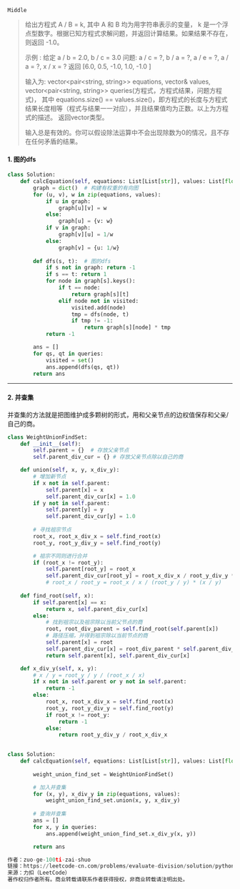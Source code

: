`Middle`

> 给出方程式 A / B = k, 其中 A 和 B 均为用字符串表示的变量， k 是一个浮点型数字。根据已知方程式求解问题，并返回计算结果。如果结果不存在，则返回 -1.0。
>
> 示例 :
> 给定 a / b = 2.0, b / c = 3.0
> 问题: a / c = ?, b / a = ?, a / e = ?, a / a = ?, x / x = ? 
> 返回 [6.0, 0.5, -1.0, 1.0, -1.0 ]
>
> 输入为: vector<pair<string, string>> equations, vector<double>& values, vector<pair<string, string>> queries(方程式，方程式结果，问题方程式)， 其中 equations.size() == values.size()，即方程式的长度与方程式结果长度相等（程式与结果一一对应），并且结果值均为正数。以上为方程式的描述。 返回vector<double>类型。
>
> 输入总是有效的。你可以假设除法运算中不会出现除数为0的情况，且不存在任何矛盾的结果。

#### 1.  图的dfs

```python
class Solution:
    def calcEquation(self, equations: List[List[str]], values: List[float], queries: List[List[str]]) -> List[float]:
        graph = dict()  # 构建有权重的有向图
        for (u, v), w in zip(equations, values):
            if u in graph:
                graph[u][v] = w
            else:
                graph[u] = {v: w}
            if v in graph:
                graph[v][u] = 1/w
            else:
                graph[v] = {u: 1/w}
        
        def dfs(s, t):  # 图的dfs
            if s not in graph: return -1
            if s == t: return 1
            for node in graph[s].keys():
                if t == node:
                    return graph[s][t]
                elif node not in visited:
                    visited.add(node)
                    tmp = dfs(node, t)
                    if tmp != -1:
                        return graph[s][node] * tmp
            return -1

        ans = []
        for qs, qt in queries:
            visited = set()
            ans.append(dfs(qs, qt))
        return ans
```



---

#### 2. 并查集

并查集的方法就是把图维护成多颗树的形式，用和父亲节点的边权值保存和父亲/自己的商。

```python
class WeightUnionFindSet:
    def __init__(self):
        self.parent = {}  # 存放父亲节点
        self.parent_div_cur = {} # 存放父亲节点除以自己的商

    def union(self, x, y, x_div_y):
        # 增加新节点
        if x not in self.parent:
            self.parent[x] = x
            self.parent_div_cur[x] = 1.0
        if y not in self.parent:
            self.parent[y] = y
            self.parent_div_cur[y] = 1.0
        
        # 寻找祖宗节点
        root_x, root_x_div_x = self.find_root(x)
        root_y, root_y_div_y = self.find_root(y)

        # 祖宗不同则进行合并
        if (root_x != root_y):
            self.parent[root_y] = root_x
            self.parent_div_cur[root_y] = root_x_div_x / root_y_div_y * x_div_y 
            # root_x / root_y = root_x / x / (root_y / y) * (x / y)
    
    def find_root(self, x):
        if self.parent[x] == x:
            return x, self.parent_div_cur[x]
        else:
            # 找到祖宗以及祖宗除以当前父节点的商
            root, root_div_parent = self.find_root(self.parent[x])
            # 路径压缩，并得到祖宗除以当前节点的商
            self.parent[x] = root
            self.parent_div_cur[x] = root_div_parent * self.parent_div_cur[x]
            return self.parent[x], self.parent_div_cur[x]

    def x_div_y(self, x, y):
        # x / y = root_y / y / (root_x / x)
        if x not in self.parent or y not in self.parent:
            return -1
        else:
            root_x, root_x_div_x = self.find_root(x)
            root_y, root_y_div_y = self.find_root(y)
            if root_x != root_y:
                return -1
            else:
                return root_y_div_y / root_x_div_x
        

class Solution:
    def calcEquation(self, equations: List[List[str]], values: List[float], queries: List[List[str]]) -> List[float]:
        
        weight_union_find_set = WeightUnionFindSet()

        # 加入并查集
        for (x, y), x_div_y in zip(equations, values):
            weight_union_find_set.union(x, y, x_div_y)
        
        # 查询并查集
        ans = []
        for x, y in queries:
            ans.append(weight_union_find_set.x_div_y(x, y))

        return ans

作者：zuo-ge-100ti-zai-shuo
链接：https://leetcode-cn.com/problems/evaluate-division/solution/python3-jian-ji-bing-cha-ji-by-zuo-ge-100ti-zai-sh/
来源：力扣（LeetCode）
著作权归作者所有。商业转载请联系作者获得授权，非商业转载请注明出处。
```

